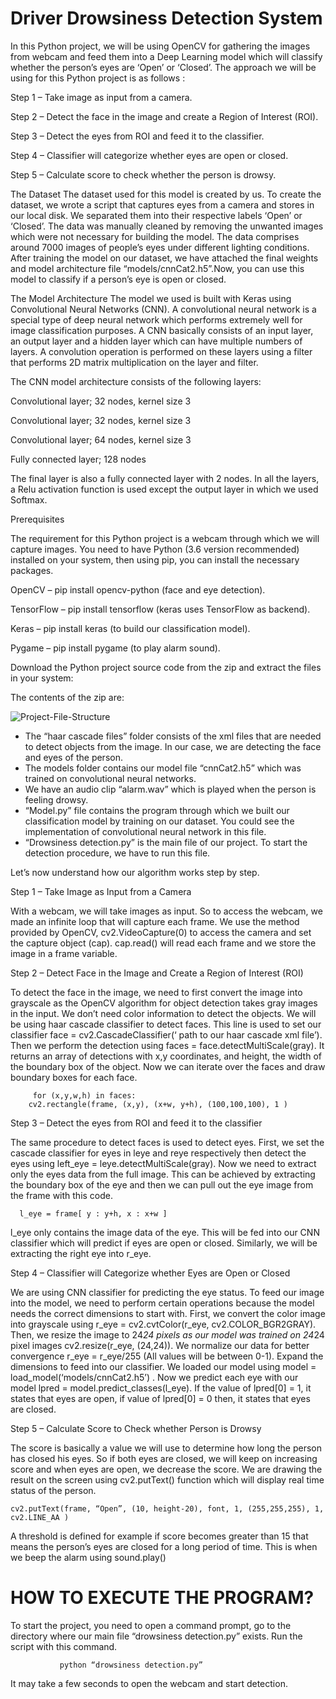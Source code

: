 #  Driver Drowsiness Detection System
In this Python project, we will be using OpenCV for gathering the images from webcam and feed them into a Deep Learning model which will classify whether the person’s eyes are ‘Open’ or ‘Closed’. The approach we will be using for this Python project is as follows :

Step 1 – Take image as input from a camera.

Step 2 – Detect the face in the image and create a Region of Interest (ROI).

Step 3 – Detect the eyes from ROI and feed it to the classifier.


Step 4 – Classifier will categorize whether eyes are open or closed.

Step 5 – Calculate score to check whether the person is drowsy.

The Dataset
The dataset used for this model is created by us. To create the dataset, we wrote a script that captures eyes from a camera and stores in our local disk. We separated them into their respective labels ‘Open’ or ‘Closed’. The data was manually cleaned by removing the unwanted images which were not necessary for building the model. The data comprises around 7000 images of people’s eyes under different lighting conditions. After training the model on our dataset, we have attached the final weights and model architecture file “models/cnnCat2.h5”.Now, you can use this model to classify if a person’s eye is open or closed.

The Model Architecture
The model we used is built with Keras using Convolutional Neural Networks (CNN). A convolutional neural network is a special type of deep neural network which performs extremely well for image classification purposes. A CNN basically consists of an input layer, an output layer and a hidden layer which can have multiple numbers of layers. A convolution operation is performed on these layers using a filter that performs 2D matrix multiplication on the layer and filter.


The CNN model architecture consists of the following layers:

Convolutional layer; 32 nodes, kernel size 3      

Convolutional layer; 32 nodes, kernel size 3     

Convolutional layer; 64 nodes, kernel size 3    

Fully connected layer; 128 nodes    

The final layer is also a fully connected layer with 2 nodes. In all the layers, a Relu activation function is used except the output layer in which we used Softmax.

Prerequisites   

The requirement for this Python project is a webcam through which we will capture images. You need to have Python (3.6 version recommended) installed on your system, then using pip, you can install the necessary packages.

OpenCV – pip install opencv-python (face and eye detection).    

TensorFlow – pip install tensorflow (keras uses TensorFlow as backend).  

Keras – pip install keras (to build our classification model).    

Pygame – pip install pygame (to play alarm sound).     


Download the Python project source code from the zip and extract the files in your system:   

The contents of the zip are:     

![Project-File-Structure](https://user-images.githubusercontent.com/54326148/101483949-e4aae680-397e-11eb-8343-e2761c37dca8.jpg)





* The “haar cascade files” folder consists of the xml files that are needed to detect objects from the image. In our case, we are detecting the face and eyes of the person.
* The models folder contains our model file “cnnCat2.h5” which was trained on convolutional neural networks.
* We have an audio clip “alarm.wav” which is played when the person is feeling drowsy.
* “Model.py” file contains the program through which we built our classification model by training on our dataset. You could see the implementation of convolutional neural network in this file.
* “Drowsiness detection.py” is the main file of our project. To start the detection procedure, we have to run this file.   
 
 
Let’s now understand how our algorithm works step by step.   


Step 1 – Take Image as Input from a Camera   
 
With a webcam, we will take images as input. So to access the webcam, we made an infinite loop that will capture each frame. We use the method provided by OpenCV, cv2.VideoCapture(0) to access the camera and set the capture object (cap). cap.read() will read each frame and we store the image in a frame variable.

Step 2 – Detect Face in the Image and Create a Region of Interest (ROI)

To detect the face in the image, we need to first convert the image into grayscale as the OpenCV algorithm for object detection takes gray images in the input. We don’t need color information to detect the objects. We will be using haar cascade classifier to detect faces. This line is used to set our classifier face = cv2.CascadeClassifier(‘ path to our haar cascade xml file’). Then we perform the detection using faces = face.detectMultiScale(gray). It returns an array of detections with x,y coordinates, and height, the width of the boundary box of the object. Now we can iterate over the faces and draw boundary boxes for each face.    


 
         for (x,y,w,h) in faces: 
        cv2.rectangle(frame, (x,y), (x+w, y+h), (100,100,100), 1 )      
        
       
Step 3 – Detect the eyes from ROI and feed it to the classifier

The same procedure to detect faces is used to detect eyes. First, we set the cascade classifier for eyes in leye and reye respectively then detect the eyes using left_eye = leye.detectMultiScale(gray). Now we need to extract only the eyes data from the full image. This can be achieved by extracting the boundary box of the eye and then we can pull out the eye image from the frame with this code.    

 

      l_eye = frame[ y : y+h, x : x+w ]
      
      
l_eye only contains the image data of the eye. This will be fed into our CNN classifier which will predict if eyes are open or closed. Similarly, we will be extracting the right eye into r_eye.


Step 4 – Classifier will Categorize whether Eyes are Open or Closed   


We are using CNN classifier for predicting the eye status. To feed our image into the model, we need to perform certain operations because the model needs the correct dimensions to start with. First, we convert the color image into grayscale using r_eye = cv2.cvtColor(r_eye, cv2.COLOR_BGR2GRAY). Then, we resize the image to 24*24 pixels as our model was trained on 24*24 pixel images cv2.resize(r_eye, (24,24)). We normalize our data for better convergence r_eye = r_eye/255 (All values will be between 0-1). Expand the dimensions to feed into our classifier. We loaded our model using model = load_model(‘models/cnnCat2.h5’) . Now we predict each eye with our model
lpred = model.predict_classes(l_eye). If the value of lpred[0] = 1, it states that eyes are open, if value of lpred[0] = 0 then, it states that eyes are closed.

Step 5 – Calculate Score to Check whether Person is Drowsy

The score is basically a value we will use to determine how long the person has closed his eyes. So if both eyes are closed, we will keep on increasing score and when eyes are open, we decrease the score. We are drawing the result on the screen using cv2.putText() function which will display real time status of the person.

    cv2.putText(frame, “Open”, (10, height-20), font, 1, (255,255,255), 1, cv2.LINE_AA )
    
    
A threshold is defined for example if score becomes greater than 15 that means the person’s eyes are closed for a long period of time. This is when we beep the alarm using sound.play()


# HOW TO EXECUTE THE PROGRAM?

To start the project, you need to open a command prompt, go to the directory where our main file “drowsiness detection.py” exists. Run the script with this command.
                               
               python “drowsiness detection.py”
        
It may take a few seconds to open the webcam and start detection.


